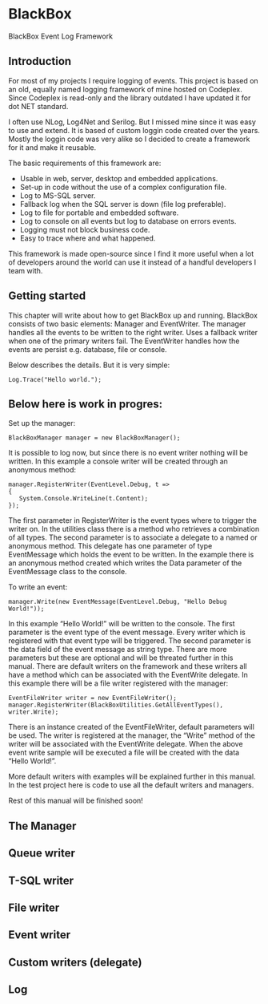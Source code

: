 # BlackBox
BlackBox Event Log Framework

## Introduction
For most of my projects I require logging of events. This project is based on an old, equally named logging framework of mine hosted on Codeplex. Since Codeplex is read-only and the library outdated I have updated it for dot NET standard.

I often use NLog, Log4Net and Serilog. But I missed mine since it was easy to use and extend. It is based of custom loggin code created over the years. Mostly the loggin code was very alike so I decided to create a framework for it and make it reusable.

The basic requirements of this framework are:
-	Usable in web, server, desktop and embedded applications.
-	Set-up in code without the use of a complex configuration file.
-	Log to MS-SQL server.
-	Fallback log when the SQL server is down (file log preferable).
-	Log to file for portable and embedded software.
-	Log to console on all events but log to database on errors events.
-	Logging must not block business code.
-	Easy to trace where and what happened.

This framework is made open-source since I find it more useful when a lot of developers around the world can use it instead of a handful developers I team with.

## Getting started
This chapter will write about how to get BlackBox up and running.
BlackBox consists of two basic elements: Manager and EventWriter.
The manager handles all the events to be written to the right writer. Uses a fallback writer when one of the primary writers fail.
The EventWriter handles how the events are persist e.g. database, file or console.

Below describes the details. But it is very simple:

```
Log.Trace("Hello world.");
```

## Below here is work in progres:

Set up the manager:
```
BlackBoxManager manager = new BlackBoxManager();
```

It is possible to log now, but since there is no event writer nothing will be written. In this example a console writer will be created through an anonymous method:
```
manager.RegisterWriter(EventLevel.Debug, t =>
{
   System.Console.WriteLine(t.Content);
});
```

The first parameter in RegisterWriter is the event types where to trigger the writer on. In the utilities class there is a method who retrieves a combination of all types. The second parameter is to associate a delegate to a named or anonymous method. This delegate has one parameter of type EventMessage which holds the event to be written. In the example there is an anonymous method created which writes the Data parameter of the EventMessage class to the console.

To write an event:
```
manager.Write(new EventMessage(EventLevel.Debug, "Hello Debug World!"));
```

In this example “Hello World!” will be written to the console. The first parameter is the event type of the event message. Every writer which is registered with that event type will be triggered. The second parameter is the data field of the event message as string type. There are more parameters but these are optional and will be threated further in this manual.
There are default writers on the framework and these writers all have a method which can be associated with the EventWrite delegate. In this example there will be a file writer registered with the manager:

```
EventFileWriter writer = new EventFileWriter();
manager.RegisterWriter(BlackBoxUtilities.GetAllEventTypes(), writer.Write);
```

There is an instance created of the EventFileWriter, default parameters will be used. The writer is registered at the manager, the “Write” method of the writer will be associated with the EventWrite delegate. When the above event write sample will be executed a file will be created with the data “Hello World!”.

More default writers with examples will be explained further in this manual. In the test project here is code to use all the default writers and managers.

Rest of this manual will be finished soon!

## The Manager

## Queue writer

## T-SQL writer

## File writer

## Event writer	

## Custom writers (delegate)

## Log
